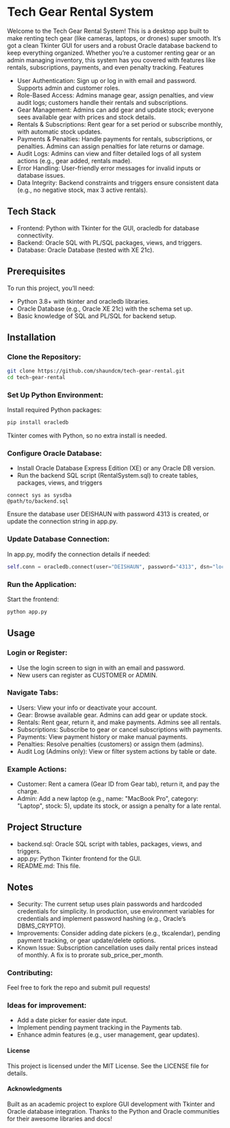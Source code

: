 # Tech Gear Rental System
Welcome to the Tech Gear Rental System! This is a desktop app built to make renting tech gear (like cameras, laptops, or drones) super smooth. It’s got a clean Tkinter GUI for users and a robust Oracle database backend to keep everything organized. Whether you’re a customer renting gear or an admin managing inventory, this system has you covered with features like rentals, subscriptions, payments, and even penalty tracking.
Features

* User Authentication: Sign up or log in with email and password. Supports admin and customer roles.
* Role-Based Access: Admins manage gear, assign penalties, and view audit logs; customers handle their rentals and subscriptions.
* Gear Management: Admins can add gear and update stock; everyone sees available gear with prices and stock details.
* Rentals & Subscriptions: Rent gear for a set period or subscribe monthly, with automatic stock updates.
* Payments & Penalties: Handle payments for rentals, subscriptions, or penalties. Admins can assign penalties for late returns or damage.
* Audit Logs: Admins can view and filter detailed logs of all system actions (e.g., gear added, rentals made).
* Error Handling: User-friendly error messages for invalid inputs or database issues.
* Data Integrity: Backend constraints and triggers ensure consistent data (e.g., no negative stock, max 3 active rentals).

## Tech Stack
* Frontend: Python with Tkinter for the GUI, oracledb for database connectivity.
* Backend: Oracle SQL with PL/SQL packages, views, and triggers.
* Database: Oracle Database (tested with XE 21c).

## Prerequisites
To run this project, you’ll need:

* Python 3.8+ with tkinter and oracledb libraries.
* Oracle Database (e.g., Oracle XE 21c) with the schema set up.
* Basic knowledge of SQL and PL/SQL for backend setup.

## Installation

### Clone the Repository:
```bash
git clone https://github.com/shaundcm/tech-gear-rental.git
cd tech-gear-rental
```

### Set Up Python Environment:
Install required Python packages:
```bash
pip install oracledb
```

Tkinter comes with Python, so no extra install is needed.

### Configure Oracle Database:

* Install Oracle Database Express Edition (XE) or any Oracle DB version.
* Run the backend SQL script (RentalSystem.sql) to create tables, packages, views, and triggers
```sqlplus /nolog
connect sys as sysdba
@path/to/backend.sql
```

Ensure the database user DEISHAUN with password 4313 is created, or update the connection string in app.py.

### Update Database Connection:
In app.py, modify the connection details if needed:
```python
self.conn = oracledb.connect(user="DEISHAUN", password="4313", dsn="localhost/xepdb1")
```

### Run the Application:
Start the frontend:
```bash
python app.py
```

## Usage
### Login or Register:

* Use the login screen to sign in with an email and password.
* New users can register as CUSTOMER or ADMIN.

### Navigate Tabs:

* Users: View your info or deactivate your account.
* Gear: Browse available gear. Admins can add gear or update stock.
* Rentals: Rent gear, return it, and make payments. Admins see all rentals.
* Subscriptions: Subscribe to gear or cancel subscriptions with payments.
* Payments: View payment history or make manual payments.
* Penalties: Resolve penalties (customers) or assign them (admins).
* Audit Log (Admins only): View or filter system actions by table or date.

### Example Actions:

* Customer: Rent a camera (Gear ID from Gear tab), return it, and pay the charge.
* Admin: Add a new laptop (e.g., name: "MacBook Pro", category: "Laptop", stock: 5), update its stock, or assign a penalty for a late rental.

## Project Structure

* backend.sql: Oracle SQL script with tables, packages, views, and triggers.
* app.py: Python Tkinter frontend for the GUI.
* README.md: This file.

## Notes

* Security: The current setup uses plain passwords and hardcoded credentials for simplicity. In production, use environment variables for credentials and implement password hashing (e.g., Oracle’s DBMS_CRYPTO).
* Improvements: Consider adding date pickers (e.g., tkcalendar), pending payment tracking, or gear update/delete options.
* Known Issue: Subscription cancellation uses daily rental prices instead of monthly. A fix is to prorate sub_price_per_month.

### Contributing: 
Feel free to fork the repo and submit pull requests!

### Ideas for improvement:
* Add a date picker for easier date input.
* Implement pending payment tracking in the Payments tab.
* Enhance admin features (e.g., user management, gear updates).

#### License
This project is licensed under the MIT License. See the LICENSE file for details.
#### Acknowledgments
Built as an academic project to explore GUI development with Tkinter and Oracle database integration. Thanks to the Python and Oracle communities for their awesome libraries and docs!
